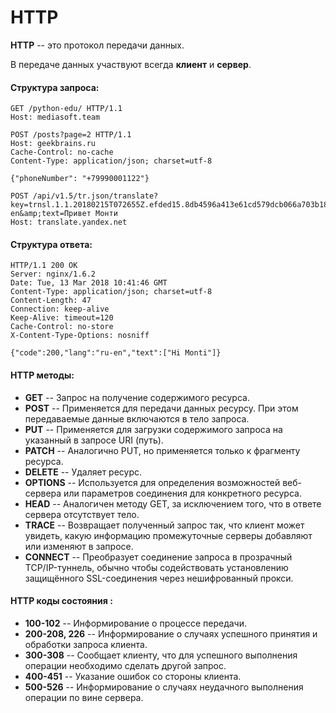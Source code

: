 # HTTP

**HTTP** -- это протокол передачи данных.

В передаче данных участвуют всегда **клиент** и **сервер**.

#### Структура запроса:

```http request
GET /python-edu/ HTTP/1.1
Host: mediasoft.team
```

```http request
POST /posts?page=2 HTTP/1.1
Host: geekbrains.ru
Cache-Control: no-cache
Content-Type: application/json; charset=utf-8

{"phoneNumber": "+79990001122"}
```

```http request
POST /api/v1.5/tr.json/translate?key=trnsl.1.1.20180215T072655Z.efded15.8db4596a413e61cd579dcb066a703b18769d54cb&amp;lang=ru-en&amp;text=Привет Монти
Host: translate.yandex.net
```

#### Структура ответа:

```http response
HTTP/1.1 200 OK
Server: nginx/1.6.2
Date: Tue, 13 Mar 2018 10:41:46 GMT
Content-Type: application/json; charset=utf-8
Content-Length: 47
Connection: keep-alive
Keep-Alive: timeout=120
Cache-Control: no-store
X-Content-Type-Options: nosniff

{"code":200,"lang":"ru-en","text":["Hi Monti"]}
```



#### HTTP методы:

* **GET** -- Запрос на получение содержимого ресурса.
* **POST** -- Применяется для передачи данных ресурсу. При этом передаваемые данные включаются в тело запроса.
* **PUT** -- Применяется для загрузки содержимого запроса на указанный в запросе URI (путь).
* **PATCH** -- Аналогично PUT, но применяется только к фрагменту ресурса.
* **DELETE** -- Удаляет ресурс.
* **OPTIONS** -- Используется для определения возможностей веб-сервера или параметров соединения для конкретного ресурса.
* **HEAD** -- Аналогичен методу GET, за исключением того, что в ответе сервера отсутствует тело.
* **TRACE** -- Возвращает полученный запрос так, что клиент может увидеть, какую информацию промежуточные серверы добавляют или изменяют в запросе.
* **CONNECT** -- Преобразует соединение запроса в прозрачный TCP/IP-туннель, обычно чтобы содействовать установлению защищённого SSL-соединения через нешифрованный прокси.




#### HTTP коды состояния :
* **100-102** -- Информирование о процессе передачи.
* **200-208, 226** -- Информирование о случаях успешного принятия и обработки запроса клиента.
* **300-308** -- Сообщает клиенту, что для успешного выполнения операции необходимо сделать другой запрос.
* **400-451** -- Указание ошибок со стороны клиента.
* **500-526** -- Информирование о случаях неудачного выполнения операции по вине сервера.